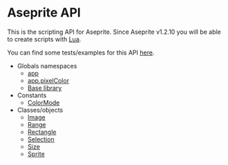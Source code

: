 # Aseprite API

This is the scripting API for Aseprite. Since Aseprite v1.2.10 you
will be able to create scripts with [Lua](https://www.lua.org/).

You can find some tests/examples for this API
[here](https://github.com/aseprite/tests/tree/master/scripts).

* Globals namespaces
  * [app](api/app.md)
  * [app.pixelColor](api/pixelcolor.md)
  * [Base library](api/base.md)
* Constants
  * [ColorMode](api/colormode.md)
* Classes/objects
  * [Image](api/image.md)
  * [Range](api/range.md)
  * [Rectangle](api/rectangle.md)
  * [Selection](api/selection.md)
  * [Size](api/size.md)
  * [Sprite](api/sprite.md)
